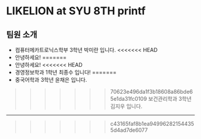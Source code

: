 # LIKELION at SYU 8TH printf
## 팀원 소개
- 컴퓨터메카트로닉스학부 3학년 박미란 입니다.
<<<<<<< HEAD
- 안녕하세요!
=======
- 안녕하세요!
<<<<<<< HEAD
- 경영정보학과 1학년 최종수 입니다!
=======
- 중국어학과 3학년 윤채은 입니다.
>>>>>>> 70623e496da1f3b18608a86bde65e1da31fc0109
보건관리학과 3학년 김지우 입니다.
---------------
>>>>>>> c43165faf8b1ea949962821544355d4ad7de6077
